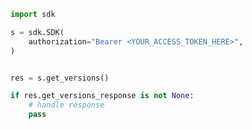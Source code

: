 <!-- Start SDK Example Usage [usage] -->
```python
import sdk

s = sdk.SDK(
    authorization="Bearer <YOUR_ACCESS_TOKEN_HERE>",
)


res = s.get_versions()

if res.get_versions_response is not None:
    # handle response
    pass
```
<!-- End SDK Example Usage [usage] -->